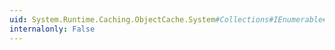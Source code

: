 ```yaml
---
uid: System.Runtime.Caching.ObjectCache.System#Collections#IEnumerable#GetEnumerator
internalonly: False
---
```

